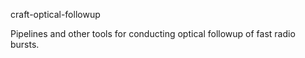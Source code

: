craft-optical-followup

Pipelines and other tools for conducting optical followup of fast radio bursts.